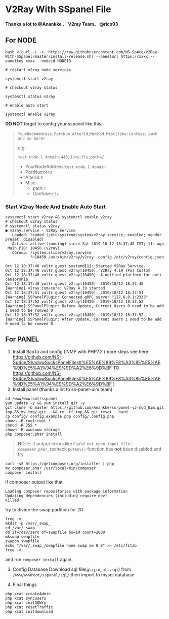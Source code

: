 # V2Ray With SSpanel File

**Thanks a lot to @Anankke 、 V2ray Team、 @rico93**

## For NODE
```
bash <(curl -L -s  https://raw.githubusercontent.com/NS-Sp4ce/V2Ray-With-SSpanel/master/install-release.sh) --panelurl https://xxxx --panelkey xxxx --nodeid NODEID

# restart v2ray node services

systemctl start v2ray

# checkout v2ray status

systemctl status v2ray

# enable auto start

systemctl enable v2ray
```



**DO NOT**  forget to config your sspanel like this.

> `YourNodeAddress;PortNum;AlterId;Method;Misc(like:Confuse、path and so more)`
>
> e.g:
>
> `test.node.1.domain;443;3;ws;tls;path=/`
>
> - YourNodeAddress:`test.node.1.domain`
> - PortNum:`443`
> - AlterId:`3`
> - Misc:
>   - path:`/`
>   - Confuse:`tls`

### Start V2ray Node And Enable Auto Start

```
systemctl start v2ray && systemctl enable v2ray
# checkout v2ray status
# systemctl status v2ray
● v2ray.service - V2Ray Service
   Loaded: loaded (/etc/systemd/system/v2ray.service; enabled; vendor preset: disabled)
   Active: active (running) since Sat 2019-10-12 18:37:48 CST; 11s ago
 Main PID: 10450 (v2ray)
   CGroup: /system.slice/v2ray.service
           └─10450 /usr/bin/v2ray/v2ray -config /etc/v2ray/config.json

Oct 12 18:37:48 vultr.guest systemd[1]: Started V2Ray Service.
Oct 12 18:37:48 vultr.guest v2ray[10450]: V2Ray 4.19 (Po) Custom
Oct 12 18:37:48 vultr.guest v2ray[10450]: A unified platform for anti-censorship.
Oct 12 18:37:48 vultr.guest v2ray[10450]: 2019/10/12 18:37:48 [Warning] v2ray.com/core: V2Ray 4.19 started
Oct 12 18:37:51 vultr.guest v2ray[10450]: 2019/10/12 18:37:51 [Warning] SSPanelPlugin: Connected gRPC server "127.0.0.1:2333"
Oct 12 18:37:52 vultr.guest v2ray[10450]: 2019/10/12 18:37:52 [Warning] SSPanelPlugin: Before Update, Current Users 0 need to be add 1 need to be romved 0
Oct 12 18:37:52 vultr.guest v2ray[10450]: 2019/10/12 18:37:52 [Warning] SSPanelPlugin: After Update, Current Users 1 need to be add 0 need to be romved 0

```



 



## For PANEL 

1. Install BaoTa and config LNMP with PHP7.2 (more steps see here https://github.com/NS-Sp4ce/ShadowSocksPanelFiles#%E5%AE%89%E8%A3%85%E5%AE%9D%E5%A1%94%E9%9D%A2%E6%9D%BF TO https://github.com/NS-Sp4ce/ShadowSocksPanelFiles#%E5%AE%89%E8%A3%85%E5%AE%9D%E5%A1%94%E9%9D%A2%E6%9D%BF )
2. Install panel (thanks a lot to ss-panel-uim team)
```
cd /www/wwwroot/sspanel
yum update -y && yum install git -y
git clone -b master https://github.com/Anankke/ss-panel-v3-mod_Uim.git tmp && mv tmp/.git . && rm -rf tmp && git reset --hard
cp config/.config.example.php config/.config.php
chown -R root:root *
chmod -R 755 *
chown -R www:www storage
php composer.phar install
```

> NOTE: if output errors like `Could not open input file: composer.phar`, recheck `putenv()` function has **not** been disabled and try 

```
curl -sS https://getcomposer.org/installer | php
mv composer.phar /usr/local/bin/composer
composer install
```
if composer output like that
```
Loading composer repositories with package information
Updating dependencies (including require-dev)
Killed
```
try to divide the swap partition for 2G 
```
free -m
mkdir -p /var/_swap_
cd /var/_swap_
dd if=/dev/zero of=swapfile bs=1M count=2000
mkswap swapfile
swapon swapfile
echo "/var/_swap_/swapfile none swap sw 0 0" >> /etc/fstab
free -m
```
and run `composer install` again.

3. Config Database
Download sql file(`glzjin_all.sql`) from `/www/wwwroot/sspanel/sql/` then import to mysql database

4. Final things
```
php xcat createAdmin
php xcat syncusers
php xcat initQQWry
php xcat resetTraffic
php xcat initdownload
```

